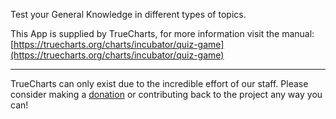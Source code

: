 Test your General Knowledge in different types of topics.

This App is supplied by TrueCharts, for more information visit the manual: [https://truecharts.org/charts/incubator/quiz-game](https://truecharts.org/charts/incubator/quiz-game)

---

TrueCharts can only exist due to the incredible effort of our staff.
Please consider making a [donation](https://truecharts.org/sponsor) or contributing back to the project any way you can!
